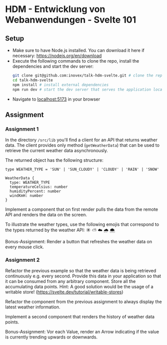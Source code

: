 # HDM - Entwicklung von Webanwendungen - Svelte 101

## Setup

* Make sure to have Node.js installed. You can download it here if necessary: https://nodejs.org/en/download
* Execute the following commands to clone the repo, install the dependencies and start the dev server:
  ````bash
  git clone git@github.com:inovex/talk-hdm-svelte.git # clone the repo
  cd talk-hdm-svelte
  npm install # install external dependencies
  npm run dev # start the dev server that serves the application locally
  ````
* Navigate to [localhost:5173](http://localhost:5173/) in your browser

## Assignment

### Assignment 1

In the directory `/src/lib` you'll find a client for an API that returns weather data. 
The client provides only method (`getWeatherData`) that can be used to retrieve the current weather data asynchronously.

The returned object has the following structure:

```
type WEATHER_TYPE = 'SUN' | 'SUN_CLOUDY' | 'CLOUDY' | 'RAIN' | 'SNOW'

WeatherData {
  type: WEATHER_TYPE
  temperatureCelsius: number
  humidityPercent: number
  windKmH: number
}
```

Implement a component that on first render pulls the data from the remote API and renders the data on the screen.

To illustrate the weather types, use the following emojis that correspond to the types returned by the weather API:
☀️ ⛅ ☁️ 🌧️ 🌨️

Bonus-Assignment: 
Render a button that refreshes the weather data on every mouse click.

### Assignment 2

Refactor the previous example so that the weather data is being retrieved continuously e.g. every second.
Provide this data in your application so that it can be consumed from any arbitrary component. Store all the accumulating data points.
Hint: A good solution would be the usage of a writable store!
(https://svelte.dev/tutorial/writable-stores)

Refactor the component from the previous assignment to always display the latest weather information.

Implement a second component that renders the history of weather data points.

Bonus-Assignment:
Vor each Value, render an Arrow indicating if the value is currently trending upwards or downwards.
